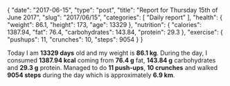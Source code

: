 {
    "date": "2017-06-15",
    "type": "post",
    "title": "Report for Thursday 15th of June 2017",
    "slug": "2017\/06\/15",
    "categories": [
        "Daily report"
    ],
    "health": {
        "weight": 86.1,
        "height": 173,
        "age": 13329
    },
    "nutrition": {
        "calories": 1387.94,
        "fat": 76.4,
        "carbohydrates": 143.84,
        "protein": 29.3
    },
    "exercise": {
        "pushups": 11,
        "crunches": 10,
        "steps": 9054
    }
}

Today I am <strong>13329 days</strong> old and my weight is <strong>86.1 kg</strong>. During the day, I consumed <strong>1387.94 kcal</strong> coming from <strong>76.4 g</strong> fat, <strong>143.84 g</strong> carbohydrates and <strong>29.3 g</strong> protein. Managed to do <strong>11 push-ups</strong>, <strong>10 crunches</strong> and walked <strong>9054 steps</strong> during the day which is approximately <strong>6.9 km</strong>.